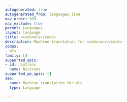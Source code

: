```yaml
---
autogenerated: true
autogenerated_from: languages.json
nav_order: 999
nav_exclude: true
parent: Languages
layout: language
title: <code>wls</code>
description: Machine translation for <code>wls</code>
codes:
- wls
family: []
supported_apis:
- id: niutrans
  name: Niutrans
supported_qe_apis: []
seo:
  name: Machine translation for wls
  type: Language

---
```


